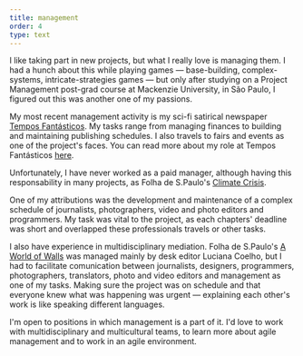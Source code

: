 ```yaml
---
title: management
order: 4
type: text
---
```


I like taking part in new projects, but what I really love is managing them. I had a hunch about this while playing games — base-building, complex-systems, intricate-strategies games — but only after studying on a Project Management post-grad course at Mackenzie University, in São Paulo, I figured out this was another one of my passions.

My most recent management activity is my sci-fi satirical newspaper [Tempos Fantásticos](/). My tasks range from managing finances to building and maintaining publishing schedules. I also travels to fairs and events as one of the project's faces. You can read more about my role at Tempos Fantásticos [here](/newspaper).

Unfortunately, I have never worked as a paid manager, although having this responsability in many projects, as Folha de S.Paulo's [Climate Crisis](/).

One of my attributions was the development and maintenance of a complex schedule of journalists, photographers, video and photo editors and programmers. My task was vital to the project, as each chapters' deadline was short and overlapped these professionals travels or other tasks.

I also have experience in multidisciplinary mediation. Folha de S.Paulo's [A World of Walls](/) was managed mainly by desk editor Luciana Coelho, but I had to facilitate comunication between journalists, designers, programmers, photographers, translators, photo and video editors and management as one of my tasks. Making sure the project was on schedule and that everyone knew what was happening was urgent — explaining each other's work is like speaking different languages.

I'm open to positions in which management is a part of it. I'd love to work with multidisciplinary and multicultural teams, to learn more about agile management and to work in an agile environment.
